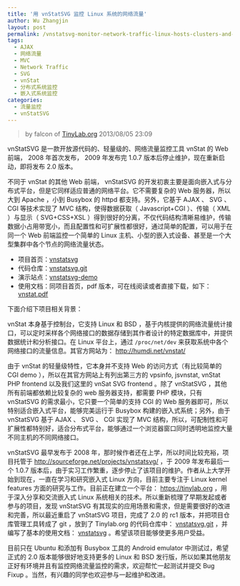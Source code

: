 ```yaml
---
title: '用 vnStatSVG 监控 Linux 系统的网络流量'
author: Wu Zhangjin
layout: post
permalink: /vnstatsvg-monitor-network-traffic-linux-hosts-clusters-and-even-embedded-devices/
tags:
  - AJAX
  - 网络流量
  - MVC
  - Network Traffic
  - SVG
  - vnStat
  - 分布式系统监控
  - 嵌入式系统监控
categories:
  - 流量监控
  - vnStatSVG
---
```


> by falcon of [TinyLab.org][1]
> 2013/08/05 23:09

vnStatSVG 是一款开放源代码的、轻量级的、网络流量监控工具 vnStat 的 Web  前端， 2008 年首次发布， 2009 年发布完 1.0.7 版本后停止维护，现在重新启动，即将发布 2.0 版本。

不同于 vnStat 的其他 Web 前端， vnStatSVG 的开发初衷主要是面向嵌入式与分布式平台，但是它同样适应普通的网络平台。它不需要复杂的 Web 服务器，所以大到 Apache ，小到 Busybox 的 httpd 都支持。另外，它基于 AJAX 、 SVG 、 CGI 等技术实现了 MVC 结构，使得数据获取（ Javascript+CGI ）、传输（ XML ）与显示（ SVG+CSS+XSL ）得到很好的分离，不仅代码结构清晰易维护，传输数据小占用带宽小，而且配置性和可扩展性都很好，通过简单的配置，可以用于在同一个 Web 前端监控一个简单的 Linux 主机、小型的嵌入式设备、甚至是一个大型集群中各个节点的网络流量状态。

  * 项目首页：[vnstatsvg][2]
  * 代码仓库：[vnstatsvg.git][3]
  * 演示站点：[vnstatsvg-demo][4]
  * 使用文档：同项目首页，pdf 版本，可在线阅读或者直接下载，如下：[vnstat.pdf](https://github.com/tinyclub/vnstatsvg/raw/master/doc/vnstatsvg.pdf)

下面介绍下项目相关背景：

vnStat 本身基于控制台，它支持 Linux 和 BSD ，基于内核提供的网络流量统计接口，可以定时采样各个网络接口的数据存储到其作者设计的特定数据库中，并提供数据统计和分析接口。在 Linux 平台上，通过 `/proc/net/dev` 来获取系统中各个网络接口的流量信息。其官方网站为： <http://humdi.net/vnstat/> 

由于 vnStat 的轻量级特性，它本身并不支持 Web 的访问方式（有比较简单的 CGI demo ），所以在其官方网站上有列出第三方的 vpsinfo, jsvnstat, vnStat PHP frontend 以及我们这里的 vnSat SVG frontend 。除了 vnStatSVG ，其他所有前端都依赖比较复杂的 web 服务器支持，都需要 PHP 模块，只有 vnStatSVG 的需求最小，它只要一个简单的支持 CGI 的 Web 服务器即可，所以特别适合嵌入式平台，能够完美运行于 Busybox 构建的嵌入式系统；另外，由于 vnStatSVG 基于 AJAX 、 SVG 、 CGI 实现了 MVC 结构，所以，可配制性和可扩展性都特别好，适合分布式平台，能够通过一个浏览器窗口同时透明地监控大量不同主机的不同网络接口。

vnStatSVG 最早发布于 2008 年，那时候作者还在上学，所以时间比较充裕，项目托管于 <http://sourceforge.net/projects/vnstatsvg/> ，于 2009 年发布最后一个 1.0.7 版本后，由于实习工作繁重，逐步停止了该项目的维护。作者从上大学开始到现在，一直在学习和研究嵌入式 Linux 方向，目前主要专注于 Linux kernel features 方面的研究与工作。目前正在建立一个平台： https://tinylab.org ，用于深入分享和交流嵌入式 Linux 系统相关的技术。所以重新梳理了早期发起或者参与的项目，发现 vnStatSVG 有其现实的应用场景和需求，但是需要很好的改进和完善，所以最近重启了 vnStatSVG 项目，完成了 2.0 的 rc1 版本，并把项目仓库管理工具转成了 git ，放到了 Tinylab.org 的代码仓库中： [vnstatsvg.git][3] ，并编写了基本的使用文档： [vnstatsvg][2] 。希望该项目能够使更多用户受益。

目前只在 Ubuntu 和添加有 Busybox 工具的 Android emulator 中测试过，希望正式的 2.0 版本能够很好地支持更多的 Linux 和 BSD 发行版，所以如果其他朋友正好有环境并且有监控网络流量监控的需求，欢迎帮忙一起测试并提交 Bug Fixup 。当然，有兴趣的同学也欢迎参与一起维护和改进。

 [1]: http://TinyLab.org
 [2]: /vnstatsvg
 [3]: https://github.com/tinyclub/vnstatsvg.git
 [4]: /vnstatsvg-demo/
